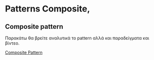 # Patterns Composite,

## Composite pattern

Παρακάτω θα βρείτε αναλυτικά το pattern αλλά και παραδείγματα και βίντεο.

[Composite Pattern](Composite_Pattern)   

